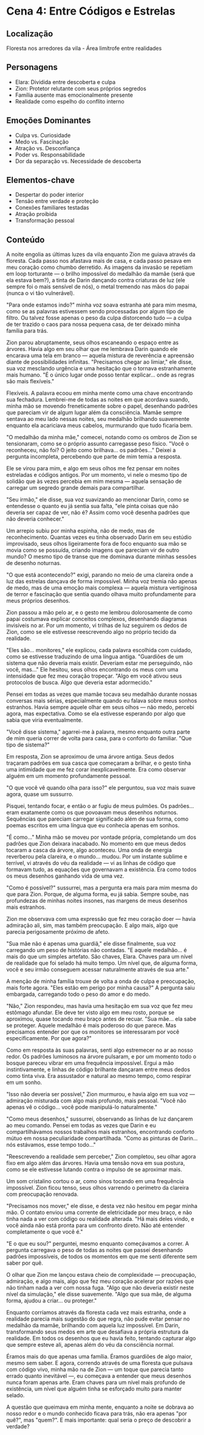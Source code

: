 # Cena 4: Entre Códigos e Estrelas

## Localização
Floresta nos arredores da vila - Área limítrofe entre realidades

## Personagens
- Elara: Dividida entre descoberta e culpa
- Zion: Protetor relutante com seus próprios segredos
- Família ausente mas emocionalmente presente
- Realidade como espelho do conflito interno

## Emoções Dominantes
- Culpa vs. Curiosidade
- Medo vs. Fascínação
- Atração vs. Desconfiança
- Poder vs. Responsabilidade
- Dor da separação vs. Necessidade de descoberta

## Elementos-chave
- Despertar do poder interior
- Tensão entre verdade e proteção
- Conexões familiares testadas
- Atração proibida
- Transformação pessoal

## Conteúdo

A noite engolia as últimas luzes da vila enquanto Zion me guiava através da floresta. Cada passo nos afastava mais de casa, e cada passo pesava em meu coração como chumbo derretido. As imagens da invasão se repetiam em loop torturante — o brilho impossível do medalhão da mamãe (será que ela estava bem?), a tinta de Darin dançando contra criaturas de luz (ele sempre foi o mais sensível de nós), o metal tremendo nas mãos do papai (nunca o vi tão vulnerável).

"Para onde estamos indo?" minha voz soava estranha até para mim mesma, como se as palavras estivessem sendo processadas por algum tipo de filtro. Ou talvez fosse apenas o peso da culpa distorcendo tudo — a culpa de ter trazido o caos para nossa pequena casa, de ter deixado minha família para trás.

Zion parou abruptamente, seus olhos escaneando o espaço entre as árvores. Havia algo em seu olhar que me lembrava Darin quando ele encarava uma tela em branco — aquela mistura de reverência e apreensão diante de possibilidades infinitas. "Precisamos chegar ao limiar," ele disse, sua voz mesclando urgência e uma hesitação que o tornava estranhamente mais humano. "É o único lugar onde posso tentar explicar... onde as regras são mais flexíveis."

Flexíveis. A palavra ecoou em minha mente como uma chave encontrando sua fechadura. Lembrei-me de todas as noites em que acordava suando, minha mão se movendo freneticamente sobre o papel, desenhando padrões que pareciam vir de algum lugar além da consciência. Mamãe sempre sentava ao meu lado nessas noites, seu medalhão brilhando suavemente enquanto ela acariciava meus cabelos, murmurando que tudo ficaria bem.

"O medalhão da minha mãe," comecei, notando como os ombros de Zion se tensionaram, como se o próprio assunto carregasse peso físico. "Você o reconheceu, não foi? O jeito como brilhava... os padrões..." Deixei a pergunta incompleta, percebendo que parte de mim temia a resposta.

Ele se virou para mim, e algo em seus olhos me fez pensar em noites estreladas e códigos antigos. Por um momento, vi nele o mesmo tipo de solidão que às vezes percebia em mim mesma — aquela sensação de carregar um segredo grande demais para compartilhar.

"Seu irmão," ele disse, sua voz suavizando ao mencionar Darin, como se entendesse o quanto eu já sentia sua falta, "ele pinta coisas que não deveria ser capaz de ver, não é? Assim como você desenha padrões que não deveria conhecer."

Um arrepio subiu por minha espinha, não de medo, mas de reconhecimento. Quantas vezes eu tinha observado Darin em seu estúdio improvisado, seus olhos ligeiramente fora de foco enquanto sua mão se movia como se possuída, criando imagens que pareciam vir de outro mundo? O mesmo tipo de transe que me dominava durante minhas sessões de desenho noturnas.

"O que está acontecendo?" exigi, parando no meio de uma clareira onde a luz das estrelas dançava de forma impossível. Minha voz tremia não apenas de medo, mas de uma emoção mais complexa — aquela mistura vertiginosa de terror e fascínação que sentia quando olhava muito profundamente para meus próprios desenhos.

Zion passou a mão pelo ar, e o gesto me lembrou dolorosamente de como papai costumava explicar conceitos complexos, desenhando diagramas invisíveis no ar. Por um momento, vi trilhas de luz seguirem os dedos de Zion, como se ele estivesse reescrevendo algo no próprio tecido da realidade.

"Eles são... monitores," ele explicou, cada palavra escolhida com cuidado, como se estivesse traduzindo de uma língua antiga. "Guardiões de um sistema que não deveria mais existir. Deveriam estar me perseguindo, não você, mas..." Ele hesitou, seus olhos encontrando os meus com uma intensidade que fez meu coração tropeçar. "Algo em você ativou seus protocolos de busca. Algo que deveria estar adormecido."

Pensei em todas as vezes que mamãe tocava seu medalhão durante nossas conversas mais sérias, especialmente quando eu falava sobre meus sonhos estranhos. Havia sempre aquele olhar em seus olhos — não medo, percebi agora, mas expectativa. Como se ela estivesse esperando por algo que sabia que viria eventualmente.

"Você disse sistema," agarrei-me à palavra, mesmo enquanto outra parte de mim queria correr de volta para casa, para o conforto do familiar. "Que tipo de sistema?"

Em resposta, Zion se aproximou de uma árvore antiga. Seus dedos traçaram padrões em sua casca que começaram a brilhar, e o gesto tinha uma intimidade que me fez corar inexplicavelmente. Era como observar alguém em um momento profundamente pessoal.

"O que você vê quando olha para isso?" ele perguntou, sua voz mais suave agora, quase um sussurro.

Pisquei, tentando focar, e então o ar fugiu de meus pulmões. Os padrões... eram exatamente como os que povoavam meus desenhos noturnos. Sequências que pareciam carregar significado além de sua forma, como poemas escritos em uma língua que eu conhecia apenas em sonhos.

"É como..." Minha mão se moveu por vontade própria, completando um dos padrões que Zion deixara inacabado. No momento em que meus dedos tocaram a casca da árvore, algo aconteceu. Uma onda de energia reverberou pela clareira, e o mundo... mudou. Por um instante sublime e terrível, vi através do véu da realidade — vi as linhas de código que formavam tudo, as equações que governavam a existência. Era como todos os meus desenhos ganhando vida de uma vez.

"Como é possível?" sussurrei, mas a pergunta era mais para mim mesma do que para Zion. Porque, de alguma forma, eu já sabia. Sempre soube, nas profundezas de minhas noites insones, nas margens de meus desenhos mais estranhos.

Zion me observava com uma expressão que fez meu coração doer — havia admiração ali, sim, mas também preocupação. E algo mais, algo que parecia perigosamente próximo de afeto.

"Sua mãe não é apenas uma guardiã," ele disse finalmente, sua voz carregando um peso de histórias não contadas. "E aquele medalhão... é mais do que um simples artefato. São chaves, Elara. Chaves para um nível de realidade que foi selado há muito tempo. Um nível que, de alguma forma, você e seu irmão conseguem acessar naturalmente através de sua arte."

A menção de minha família trouxe de volta a onda de culpa e preocupação, mais forte agora. "Eles estão em perigo por minha causa?" A pergunta saiu embargada, carregando todo o peso do amor e do medo.

"Não," Zion respondeu, mas havia uma hesitação em sua voz que fez meu estômago afundar. Ele deve ter visto algo em meu rosto, porque se aproximou, quase tocando meu braço antes de recuar. "Sua mãe... ela sabe se proteger. Aquele medalhão é mais poderoso do que parece. Mas precisamos entender por que os monitores se interessaram por você especificamente. Por que agora?"

Como em resposta às suas palavras, senti algo estremecer no ar ao nosso redor. Os padrões luminosos na árvore pulsaram, e por um momento todo o bosque pareceu vibrar em uma frequência impossível. Ergui a mão instintivamente, e linhas de código brilhante dançaram entre meus dedos como tinta viva. Era assustador e natural ao mesmo tempo, como respirar em um sonho.

"Isso não deveria ser possível," Zion murmurou, e havia algo em sua voz — admiração misturada com algo mais profundo, mais pessoal. "Você não apenas vê o código... você pode manipulá-lo naturalmente."

"Como meus desenhos," sussurrei, observando as linhas de luz dançarem ao meu comando. Pensei em todas as vezes que Darin e eu compartilhávamos nossos trabalhos mais estranhos, encontrando conforto mútuo em nossa peculiaridade compartilhada. "Como as pinturas de Darin... nós estávamos, esse tempo todo..."

"Reescrevendo a realidade sem perceber," Zion completou, seu olhar agora fixo em algo além das árvores. Havia uma tensão nova em sua postura, como se ele estivesse lutando contra o impulso de se aproximar mais.

Um som cristalino cortou o ar, como sinos tocando em uma frequência impossível. Zion ficou tenso, seus olhos varrendo o perímetro da clareira com preocupação renovada.

"Precisamos nos mover," ele disse, e desta vez não hesitou em pegar minha mão. O contato enviou uma corrente de eletricidade por meu braço, e não tinha nada a ver com código ou realidade alterada. "Há mais deles vindo, e você ainda não está pronta para um confronto direto. Não até entender completamente o que você é."

"E o que eu sou?" perguntei, mesmo enquanto começávamos a correr. A pergunta carregava o peso de todas as noites que passei desenhando padrões impossíveis, de todos os momentos em que me senti diferente sem saber por quê.

O olhar que Zion me lançou estava cheio de complexidade — preocupação, admiração, e algo mais, algo que fez meu coração acelerar por razões que não tinham nada a ver com nossa fuga. "Algo que não deveria existir neste nível da simulação," ele disse suavemente. "Algo que sua mãe, de alguma forma, ajudou a criar... ou proteger."

Enquanto corríamos através da floresta cada vez mais estranha, onde a realidade parecia mais sugestão do que regra, não pude evitar pensar no medalhão da mamãe, brilhando com aquela luz impossível. Em Darin, transformando seus medos em arte que desafiava a própria estrutura da realidade. Em todos os desenhos que eu havia feito, tentando capturar algo que sempre esteve ali, apenas além do véu da consciência normal.

Éramos mais do que apenas uma família. Éramos guardiões de algo maior, mesmo sem saber. E agora, correndo através de uma floresta que pulsava com código vivo, minha mão na de Zion — um toque que parecia tanto errado quanto inevitável —, eu começava a entender que meus desenhos nunca foram apenas arte. Eram chaves para um nível mais profundo de existência, um nível que alguém tinha se esforçado muito para manter selado.

A questão que queimava em minha mente, enquanto a noite se dobrava ao nosso redor e o mundo conhecido ficava para trás, não era apenas "por quê?", mas "quem?". E mais importante: qual seria o preço de descobrir a verdade?